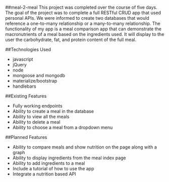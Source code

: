 ##meal-2-meal
This project was completed over the course of five days. The goal of the project was to complete a full RESTful CRUD app that used personal APIs. We were informed to create two databases that would reference a one-to-many relationship or a many-to-many relationship. The functionality of my app is a meal comparison app that can demonstrate the macronutrients of a meal based on the ingredients used. It will display to the user the carbohydrate, fat, and protein content of the full meal.

##Technologies Used
* javascript
* jQuery
* node
* mongoose and mongodb
* materialize/bootstrap
* handlebars

##Existing Features
* Fully working endpoints
* Ability to create a meal in the database
* Ability to view all the meals
* Ability to delete a meal
* Ability to choose a meal from a dropdown menu

##Planned Features
* Ability to compare meals and show nutrition on the page along with a graph
* Ability to display ingredients from the meal index page
* Ability to add ingredients to a meal
* Include a tutorial of how to use the app
* Integrate a nutrition based API
